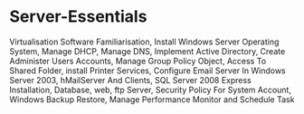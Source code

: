 # Server-Essentials
Virtualisation Software Familiarisation, Install Windows Server Operating System, Manage DHCP, Manage DNS, Implement Active Directory, Create Administer Users Accounts, Manage Group Policy Object, Access To Shared Folder, install Printer Services, Configure Email Server In Windows Server 2003, hMailServer And Clients, SQL Server 2008 Express Installation, Database, web, ftp Server, Security Policy For System Account, Windows Backup Restore, Manage Performance Monitor and Schedule Task
